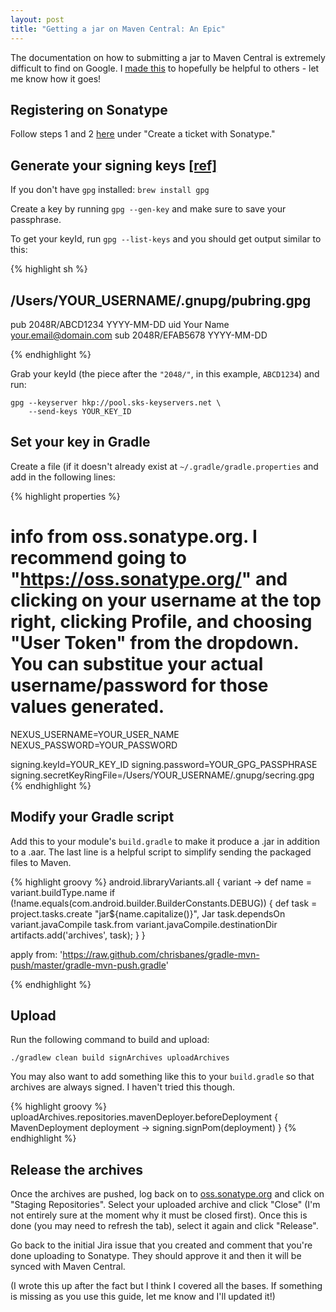 ```yaml
---
layout: post
title: "Getting a jar on Maven Central: An Epic"
---
```


The documentation on how to submitting a jar to Maven Central is extremely difficult to find on Google. I [made this](https://gist.github.com/ronshapiro/9132c5bd1734e513daaa) to hopefully be helpful to others - let me know how it goes!

## **Registering on Sonatype**
Follow steps 1 and 2 [here](http://central.sonatype.org/pages/ossrh-guide.html) under "Create a ticket with Sonatype."

## **Generate your signing keys [[ref]](http://blog.sonatype.com/2010/01/how-to-generate-pgp-signatures-with-maven)**

If you don't have `gpg` installed: `brew install gpg`

Create a key by running `gpg --gen-key` and make sure to save your passphrase.

To get your keyId, run `gpg --list-keys` and you should get output similar to this:

{% highlight sh %}

/Users/YOUR_USERNAME/.gnupg/pubring.gpg
------------------------------------
pub   2048R/ABCD1234 YYYY-MM-DD
uid                  Your Name <your.email@domain.com>
sub   2048R/EFAB5678 YYYY-MM-DD

{% endhighlight %}

Grab your keyId (the piece after the `"2048/"`, in this example, `ABCD1234`) and run:

    gpg --keyserver hkp://pool.sks-keyservers.net \
        --send-keys YOUR_KEY_ID

## **Set your key in Gradle**
Create a file (if it doesn't already exist at `~/.gradle/gradle.properties` and add in the following lines:

{% highlight properties %}
# info from oss.sonatype.org. I recommend going to "https://oss.sonatype.org/" and clicking on your username at the top right, clicking Profile, and choosing "User Token" from the dropdown. You can substitue your actual username/password for those values generated.
NEXUS_USERNAME=YOUR_USER_NAME
NEXUS_PASSWORD=YOUR_PASSWORD

signing.keyId=YOUR_KEY_ID
signing.password=YOUR_GPG_PASSPHRASE
signing.secretKeyRingFile=/Users/YOUR_USERNAME/.gnupg/secring.gpg
{% endhighlight %}

## **Modify your Gradle script**
Add this to your module's `build.gradle` to make it produce a .jar in addition to a .aar. The last line is a helpful script to simplify sending the packaged files to Maven.

{% highlight groovy %}
android.libraryVariants.all { variant ->
    def name = variant.buildType.name
    if (!name.equals(com.android.builder.BuilderConstants.DEBUG)) {
        def task = project.tasks.create "jar${name.capitalize()}", Jar
        task.dependsOn variant.javaCompile
        task.from variant.javaCompile.destinationDir
        artifacts.add('archives', task);
    }
}

apply from: 'https://raw.github.com/chrisbanes/gradle-mvn-push/master/gradle-mvn-push.gradle'

{% endhighlight %}


## **Upload**
Run the following command to build and upload:

    ./gradlew clean build signArchives uploadArchives

You may also want to add something like this to your `build.gradle` so that archives are always signed. I haven't tried this though.

{% highlight groovy %}
uploadArchives.repositories.mavenDeployer.beforeDeployment {
    MavenDeployment deployment -> signing.signPom(deployment)
}
{% endhighlight %}

## **Release the archives**
Once the archives are pushed, log back on to [oss.sonatype.org](oss.sonatype.org) and click on "Staging Repositories". Select your uploaded archive and click "Close" (I'm not entirely sure at the moment why it must be closed first). Once this is done (you may need to refresh the tab), select it again and click "Release".

Go back to the initial Jira issue that you created and comment that you're done uploading to Sonatype. They should approve it and then it will be synced with Maven Central.

(I wrote this up after the fact but I think I covered all the bases. If something is missing as you use this guide, let me know and I'll updated it!)